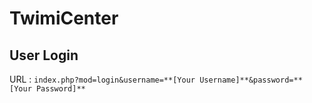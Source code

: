 # TwimiCenter

## User Login
URL : `index.php?mod=login&username=**[Your Username]**&password=**[Your Password]**`